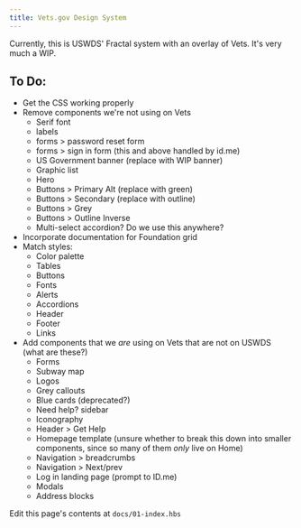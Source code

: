 ```yaml
---
title: Vets.gov Design System
---
```


Currently, this is USWDS' Fractal system with an overlay of Vets. It's very much a WIP. 

## To Do:

- Get the CSS working properly
- Remove components we're not using on Vets
  - Serif font
  - labels
  - forms > password reset form
  - forms > sign in form (this and above handled by id.me)
  - US Government banner (replace with WIP banner)
  - Graphic list
  - Hero
  - Buttons > Primary Alt (replace with green)
  - Buttons > Secondary (replace with outline)
  - Buttons > Grey
  - Buttons > Outline Inverse
  - Multi-select accordion? Do we use this anywhere?
- Incorporate documentation for Foundation grid
- Match styles:
  - Color palette 
  - Tables
  - Buttons
  - Fonts
  - Alerts
  - Accordions
  - Header
  - Footer
  - Links
- Add components that we _are_ using on Vets that are not on USWDS (what are these?)
  - Forms
  - Subway map
  - Logos
  - Grey callouts
  - Blue cards (deprecated?)
  - Need help? sidebar
  - Iconography
  - Header > Get Help
  - Homepage template (unsure whether to break this down into smaller components, since so many of them _only_ live on Home)
  - Navigation > breadcrumbs
  - Navigation > Next/prev
  - Log in landing page (prompt to ID.me)
  - Modals
  - Address blocks
  
Edit this page's contents at `docs/01-index.hbs`

